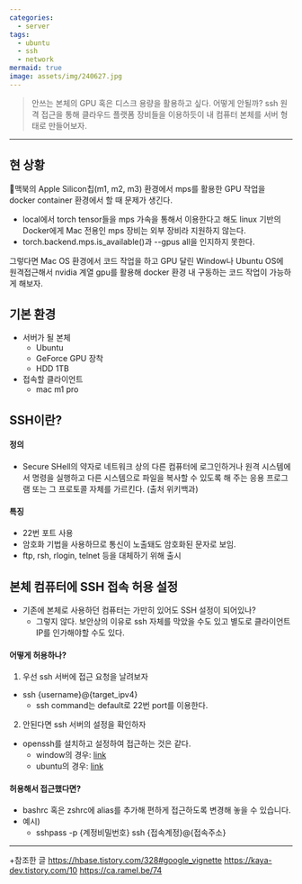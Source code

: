 ```yaml
---
categories:
  - server
tags:
  - ubuntu
  - ssh
  - network
mermaid: true
image: assets/img/240627.jpg
---
```

> 안쓰는 본체의 GPU 혹은 디스크 용량을 활용하고 싶다. 어떻게 안될까? ssh 원격 접근을 통해 클라우드 플랫폼 장비들을 이용하듯이 내 컴퓨터 본체를 서버 형태로 만들어보자.
---

## 현 상황
맥북의 Apple Silicon칩(m1, m2, m3) 환경에서 mps를 활용한 GPU 작업을 docker container 환경에서 할 때 문제가 생긴다.
- local에서 torch tensor들을 mps 가속을 통해서 이용한다고 해도 linux 기반의 Docker에게 Mac 전용인 mps 장비는 외부 장비라 지원하지 않는다. 
- torch.backend.mps.is_available()과 --gpus all을 인지하지 못한다.

그렇다면 Mac OS 환경에서 코드 작업을 하고 GPU 달린 Window나 Ubuntu OS에 원격접근해서 nvidia 계열 gpu를 활용해 docker 환경 내 구동하는 코드 작업이 가능하게 해보자.

## 기본 환경
- 서버가 될 본체
	- Ubuntu
	- GeForce GPU 장착
	- HDD 1TB
- 접속할 클라이언트
	- mac m1 pro

## SSH이란?
#### 정의
- Secure SHell의 약자로 네트워크 상의 다른 컴퓨터에 로그인하거나 원격 시스템에서 명령을 실행하고 다른 시스템으로 파일을 복사할 수 있도록 해 주는 응용 프로그램 또는 그 프로토콜 자체를 가르킨다. (출처 위키백과)
#### 특징
- 22번 포트 사용
- 암호화 기법을 사용하므로 통신이 노출돼도 암호화된 문자로 보임.
- ftp, rsh, rlogin, telnet 등을 대체하기 위해 출시

## 본체 컴퓨터에 SSH 접속 허용 설정
- 기존에 본체로 사용하던 컴퓨터는 가만히 있어도 SSH 설정이 되어있나?
	- 그렇지 않다. 보안상의 이유로 ssh 자체를 막았을 수도 있고 별도로 클라이언트 IP를 인가해야할 수도 있다.
#### 어떻게 허용하나?
1. 우선 ssh 서버에 접근 요청을 날려보자
- ssh {username}@{target_ipv4}
	- ssh command는 default로 22번 port를 이용한다.
2. 안된다면 ssh 서버의 설정을 확인하자
- openssh를 설치하고 설정하여 접근하는 것은 같다.
	- window의 경우: [link](https://kaya-dev.tistory.com/10)
	- ubuntu의 경우: [link](https://ca.ramel.be/74)

#### 허용해서 접근했다면?
- bashrc 혹은 zshrc에 alias를 추가해 편하게 접근하도록 변경해 놓을 수 있습니다.
- 예시)
	- sshpass -p {계정비밀번호} ssh {접속계정}@{접속주소}

---
+참조한 글
https://hbase.tistory.com/328#google_vignette
https://kaya-dev.tistory.com/10
https://ca.ramel.be/74